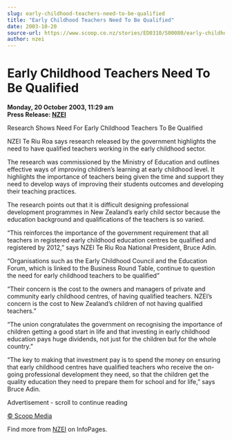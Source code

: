 ```yaml
---
slug: early-childhood-teachers-need-to-be-qualified
title: "Early Childhood Teachers Need To Be Qualified"
date: 2003-10-20
source-url: https://www.scoop.co.nz/stories/ED0310/S00080/early-childhood-teachers-need-to-be-qualified.htm
author: nzei
---
```

Early Childhood Teachers Need To Be Qualified
=============================================

**Monday, 20 October 2003, 11:29 am**  
**Press Release: [NZEI](https://info.scoop.co.nz/NZEI)**

Research Shows Need For Early Childhood Teachers To Be Qualified

NZEI Te Riu Roa says research released by the government highlights the need to have qualified teachers working in the early childhood sector.

The research was commissioned by the Ministry of Education and outlines effective ways of improving children’s learning at early childhood level. It highlights the importance of teachers being given the time and support they need to develop ways of improving their students outcomes and developing their teaching practices.

The research points out that it is difficult designing professional development programmes in New Zealand’s early child sector because the education background and qualifications of the teachers is so varied.

“This reinforces the importance of the government requirement that all teachers in registered early childhood education centres be qualified and registered by 2012,” says NZEI Te Riu Roa National President, Bruce Adin.

“Organisations such as the Early Childhood Council and the Education Forum, which is linked to the Business Round Table, continue to question the need for early childhood teachers to be qualified”

“Their concern is the cost to the owners and managers of private and community early childhood centres, of having qualified teachers. NZEI’s concern is the cost to New Zealand’s children of not having qualified teachers.”

“The union congratulates the government on recognising the importance of children getting a good start in life and that investing in early childhood education pays huge dividends, not just for the children but for the whole country.”

“The key to making that investment pay is to spend the money on ensuring that early childhood centres have qualified teachers who receive the on-going professional development they need, so that the children get the quality education they need to prepare them for school and for life,” says Bruce Adin.  

Advertisement - scroll to continue reading





[© Scoop Media](http://www.scoop.co.nz/about/terms.html)

Find more from [NZEI](https://info.scoop.co.nz/NZEI) on InfoPages.